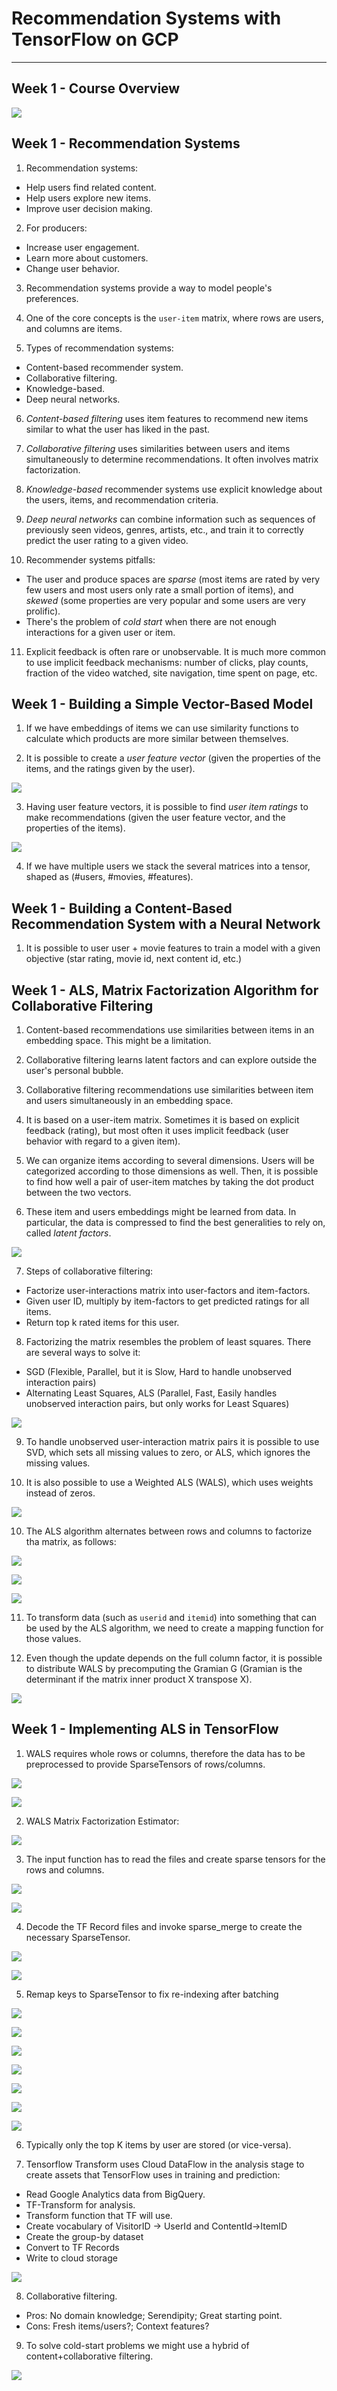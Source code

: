 # Recommendation Systems with TensorFlow on GCP

---

## Week 1 - Course Overview

![](images/01.png)

## Week 1 - Recommendation Systems

1. Recommendation systems:
- Help users find related content.
- Help users explore new items.
- Improve user decision making.

2. For producers:
- Increase user engagement.
- Learn more about customers.
- Change user behavior.

3. Recommendation systems provide a way to model people's preferences.

4. One of the core concepts is the `user-item` matrix, where rows are users, and columns are items.

5. Types of recommendation systems:
- Content-based recommender system.
- Collaborative filtering.
- Knowledge-based.
- Deep neural networks.

6. _Content-based filtering_ uses item features to recommend new items similar to what the user has liked in the past.

7. _Collaborative filtering_ uses similarities between users and items simultaneously to determine recommendations. It often involves matrix factorization.

8. _Knowledge-based_ recommender systems use explicit knowledge about the users, items, and recommendation criteria.

9. _Deep neural networks_ can combine information such as sequences of previously seen videos, genres, artists, etc., and train it to correctly predict the user rating to a given video.

10. Recommender systems pitfalls:
- The user and produce spaces are _sparse_ (most items are rated by very few users and most users only rate a small portion of items), and _skewed_ (some properties are very popular and some users are very prolific).
- There's the problem of _cold start_ when there are not enough interactions for a given user or item.

11. Explicit feedback is often rare or unobservable. It is much more common to use implicit feedback mechanisms: number of clicks, play counts, fraction of the video watched, site navigation, time spent on page, etc.

## Week 1 - Building a Simple Vector-Based Model

1. If we have embeddings of items we can use similarity functions to calculate which products are more similar between themselves.

2. It is possible to create a _user feature vector_ (given the properties of the items, and the ratings given by the user).

![](images/02.png)

3. Having user feature vectors, it is possible to find _user item ratings_ to make recommendations (given the user feature vector, and the properties of the items).

![](images/03.png)

4. If we have multiple users we stack the several matrices into a tensor, shaped as (#users, #movies, #features).

## Week 1 - Building a Content-Based Recommendation System with a Neural Network

1. It is possible to user user + movie features to train a model with a given objective (star rating, movie id, next content id, etc.)

## Week 1 - ALS, Matrix Factorization Algorithm for Collaborative Filtering

1. Content-based recommendations use similarities between items in an embedding space. This might be a limitation.

2. Collaborative filtering learns latent factors and can explore outside the user's personal bubble.

3. Collaborative filtering recommendations use similarities between item and users simultaneously in an embedding space.

4. It is based on a user-item matrix. Sometimes it is based on explicit feedback (rating), but most often it uses implicit feedback (user behavior with regard to a given item).

5. We can organize items according to several dimensions. Users will be categorized according to those dimensions as well. Then, it is possible to find how well a pair of user-item matches by taking the dot product between the two vectors.

6. These item and users embeddings might be learned from data. In particular, the data is compressed to find the best generalities to rely on, called _latent factors_.

![](images/04.png)

7. Steps of collaborative filtering:
- Factorize user-interactions matrix into user-factors and item-factors.
- Given user ID, multiply by item-factors to get predicted ratings for all items.
- Return top k rated items for this user.

8. Factorizing the matrix resembles the problem of least squares. There are several ways to solve it:
- SGD (Flexible, Parallel, but it is Slow, Hard to handle unobserved interaction pairs)
- Alternating Least Squares, ALS (Parallel, Fast, Easily handles unobserved interaction pairs, but only works for Least Squares)

![](images/05.png)

9. To handle unobserved user-interaction matrix pairs it is possible to use SVD, which sets all missing values to zero, or ALS, which ignores the missing values.

9. It is also possible to use a Weighted ALS (WALS), which uses weights instead of zeros.

![](images/06.png)

10. The ALS algorithm alternates between rows and columns to factorize tha matrix, as follows:

![](images/07.png)

![](images/08.png)

![](images/09.png)

11. To transform data (such as `userid` and `itemid`) into something that can be used by the ALS algorithm, we need to create a mapping function for those values.

12. Even though the update depends on the full column factor, it is possible to distribute WALS by precomputing the Gramian G (Gramian is the determinant if the matrix inner product X transpose X).

![](images/10.png)

## Week 1 - Implementing ALS in TensorFlow

1. WALS requires whole rows or columns, therefore the data has to be preprocessed to provide SparseTensors of rows/columns.

![](images/11.png)

![](images/12.png)

2. WALS Matrix Factorization Estimator:

![](images/13.png)

3. The input function has to read the files and create sparse tensors for the rows and columns.

![](images/14.png)

![](images/15.png)

4. Decode the TF Record files and invoke sparse_merge to create the necessary SparseTensor.

![](images/16.png)

![](images/17.png)

5. Remap keys to SparseTensor to fix re-indexing after batching

![](images/18.png)

![](images/19.png)

![](images/20.png)

![](images/21.png)

![](images/22.png)

![](images/23.png)

![](images/24.png)

6. Typically only the top K items by user are stored (or vice-versa).

7. Tensorflow Transform uses Cloud DataFlow in the analysis stage to create assets that TensorFlow uses in training and prediction:
- Read Google Analytics data from BigQuery.
- TF-Transform for analysis.
- Transform function that TF will use.
- Create vocabulary of VisitorID -> UserId and ContentId->ItemID
- Create the group-by dataset
- Convert to TF Records
- Write to cloud storage

![](images/25.png)

8. Collaborative filtering.
- Pros: No domain knowledge; Serendipity; Great starting point.
- Cons: Fresh items/users?; Context features?

9. To solve cold-start problems we might use a hybrid of content+collaborative filtering.

![](images/26.png)

